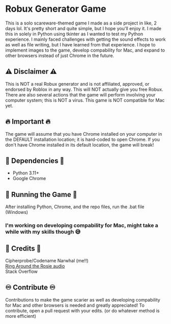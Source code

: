 # Robux Generator Game

This is a solo scareware-themed game I made as a side project in like, 2 days lol. It's pretty short and quite simple, but I hope you'll enjoy it. I made this in solely in Python using tkinter as I wanted to test my Python experience. I mainly faced challenges with getting the sound effects to work as well as file writing, but I have learned from that experience. I hope to implement images to the game, develop compability for Mac, and expand to other browsers instead of just Chrome in the future.

## ⚠️ Disclaimer ⚠️
This is NOT a real Robux generator and is not affiliated, approved, or endorsed by Roblox in any way. This will NOT actually give you free Robux. There are also several actions that the game will perform involving your computer system; this is NOT a virus. This game is NOT compatible for Mac yet.

## 🔥 Important 🔥
The game will assume that you have Chrome installed on your computer in the DEFAULT installation location; it is hard-coded to open Chrome. If you don't have Chrome installed in its default location, the game will break!

## 🥶 Dependencies 🥶
- Python 3.11+
- Google Chrome

## 🥁 Running the Game 🥁
After installing Python, Chrome, and the repo files, run the .bat file (Windows)
### I'm working on developing compability for Mac, might take a while with my skills though 😅

## 💎 Credits 💎

Cipherprobe/Codename Narwhal (me!!) <br />
[Ring Around the Rosie audio](https://www.youtube.com/watch?v=Yugl18XkL2w) <br />
Stack Overflow

## ♾️ Contribute ♾️

Contributions to make the game scarier as well as developing compability for Mac and other browsers is needed and greatly appreciated! To contribute, open a pull request with your edits. (or do whatever method is more efficient)
